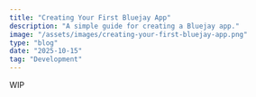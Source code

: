 ```yaml
---
title: "Creating Your First Bluejay App"
description: "A simple guide for creating a Bluejay app."
image: "/assets/images/creating-your-first-bluejay-app.png"
type: "blog"
date: "2025-10-15"
tag: "Development"
---
```


WIP
